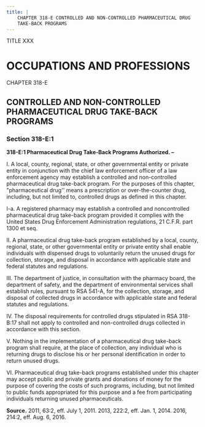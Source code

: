 ```yaml
---
title: |
    CHAPTER 318-E CONTROLLED AND NON-CONTROLLED PHARMACEUTICAL DRUG
    TAKE-BACK PROGRAMS
---
```


TITLE XXX
                                             
OCCUPATIONS AND PROFESSIONS
===========================

CHAPTER 318-E
                                             
CONTROLLED AND NON-CONTROLLED PHARMACEUTICAL DRUG TAKE-BACK PROGRAMS
--------------------------------------------------------------------

### Section 318-E:1

 **318-E:1 Pharmaceutical Drug Take-Back Programs Authorized. –**
                                             
 I. A local, county, regional, state, or other governmental entity or
private entity in conjunction with the chief law enforcement officer of
a law enforcement agency may establish a controlled and non-controlled
pharmaceutical drug take-back program. For the purposes of this chapter,
"pharmaceutical drug'' means a prescription or over-the-counter drug,
including, but not limited to, controlled drugs as defined in this
chapter.
                                             
 I-a. A registered pharmacy may establish a controlled and
noncontrolled pharmaceutical drug take-back program provided it complies
with the United States Drug Enforcement Administration regulations, 21
C.F.R. part 1300 et seq.
                                             
 II. A pharmaceutical drug take-back program established by a local,
county, regional, state, or other governmental entity or private entity
shall enable individuals with dispensed drugs to voluntarily return the
unused drugs for collection, storage, and disposal in accordance with
applicable state and federal statutes and regulations.
                                             
 III. The department of justice, in consultation with the pharmacy
board, the department of safety, and the department of environmental
services shall establish rules, pursuant to RSA 541-A, for the
collection, storage, and disposal of collected drugs in accordance with
applicable state and federal statutes and regulations.
                                             
 IV. The disposal requirements for controlled drugs stipulated in RSA
318-B:17 shall not apply to controlled and non-controlled drugs
collected in accordance with this section.
                                             
 V. Nothing in the implementation of a pharmaceutical drug take-back
program shall require, at the place of collection, any individual who is
returning drugs to disclose his or her personal identification in order
to return unused drugs.
                                             
 VI. Pharmaceutical drug take-back programs established under this
chapter may accept public and private grants and donations of money for
the purpose of covering the costs of such programs, including, but not
limited to public funds appropriated for this purpose and a fee from
participating individuals returning unused pharmaceuticals.

**Source.** 2011, 63:2, eff. July 1, 2011. 2013, 222:2, eff. Jan. 1,
2014. 2016, 214:2, eff. Aug. 6, 2016.
